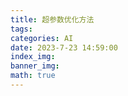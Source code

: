```yaml
---
title: 超参数优化方法
tags: 
categories: AI
date: 2023-7-23 14:59:00
index_img:
banner_img:
math: true
---
```


